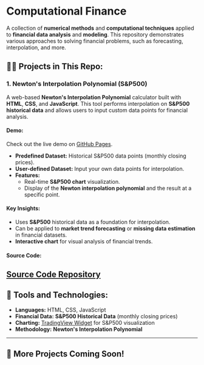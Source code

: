 # Computational Finance

A collection of **numerical methods** and **computational techniques** applied to **financial data analysis** and **modeling**. This repository demonstrates various approaches to solving financial problems, such as forecasting, interpolation, and more.

## 🧑‍💻 Projects in This Repo:

### 1. **Newton's Interpolation Polynomial (S&P500)**

A web-based **Newton's Interpolation Polynomial** calculator built with **HTML**, **CSS**, and **JavaScript**. This tool performs interpolation on **S&P500 historical data** and allows users to input custom data points for financial analysis.

#### Demo:
Check out the live demo on [GitHub Pages](https://klarencekpis.github.io/Newton-s-Interpolating-Polynomial/).

- **Predefined Dataset:** Historical S&P500 data points (monthly closing prices).
- **User-defined Dataset:** Input your own data points for interpolation.
- **Features:** 
  - Real-time **S&P500 chart** visualization.
  - Display of the **Newton interpolation polynomial** and the result at a specific point.

#### Key Insights:
- Uses **S&P500** historical data as a foundation for interpolation.
- Can be applied to **market trend forecasting** or **missing data estimation** in financial datasets.
- **Interactive chart** for visual analysis of financial trends.

#### Source Code: 
[Source Code Repository](https://github.com/KlarenceKPIs/Newton-s-Interpolating-Polynomial)
---

## 🧰 Tools and Technologies:
- **Languages:** HTML, CSS, JavaScript
- **Financial Data:** **S&P500 Historical Data** (monthly closing prices)
- **Charting:** [TradingView Widget](https://www.tradingview.com/widget/) for S&P500 visualization
- **Methodology:** **Newton's Interpolation Polynomial**

---

## 🔗 More Projects Coming Soon!
